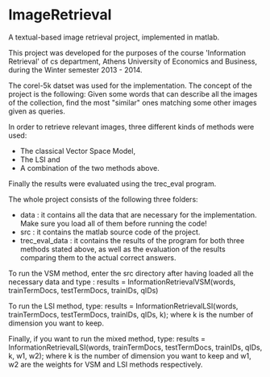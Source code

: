 ImageRetrieval
==============

A textual-based image retrieval project, implemented in matlab.

This project was developed for the purposes of the course 'Information Retrieval' of cs department, Athens University of Economics and Business, during the Winter semester 2013 - 2014.

The corel-5k datset was used for the implementation. The concept of the project is the following:
Given some words that can describe all the images of the collection, find the most "similar" ones matching some other images given as queries.

In order to retrieve relevant images, three different kinds of methods were used:
  * The classical Vector Space Model, 
  * The LSI and
  * A combination of the two methods above.
  
Finally the results were evaluated using the trec_eval program.

The whole project consists of the following three folders:
  * data : it contains all the data that are necessary for the implementation. Make sure you load all of them before running the code!
  * src : it contains the matlab source code of the project.
  * trec_eval_data : it contains the results of the program for both three methods stated above, as well as the evaluation of the results            comparing them to the actual correct answers.
  
  
To run the VSM method, enter the src directory after having loaded all the necessary data and type :
results =  InformationRetrievalVSM(words, trainTermDocs, testTermDocs, trainIDs, qIDs)

To run the LSI method, type: results = InformationRetrievalLSI(words, trainTermDocs, testTermDocs, trainIDs, qIDs, k);
where k is the number of dimension you want to keep.

Finally, if you want to run the mixed method, type:
results = InformationRetrievalLSI(words, trainTermDocs, testTermDocs, trainIDs, qIDs, k, w1, w2);
where k is the number of dimension you want to keep and w1, w2 are the weights for VSM and LSI methods respectively.
